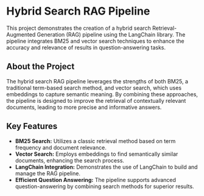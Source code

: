 # Hybrid Search RAG Pipeline

This project demonstrates the creation of a hybrid search Retrieval-Augmented Generation (RAG) pipeline using the LangChain library. The pipeline integrates BM25 and vector search techniques to enhance the accuracy and relevance of results in question-answering tasks.

## About the Project

The hybrid search RAG pipeline leverages the strengths of both BM25, a traditional term-based search method, and vector search, which uses embeddings to capture semantic meaning. By combining these approaches, the pipeline is designed to improve the retrieval of contextually relevant documents, leading to more precise and informative answers.

## Key Features

- **BM25 Search:** Utilizes a classic retrieval method based on term frequency and document relevance.
- **Vector Search:** Employs embeddings to find semantically similar documents, enhancing the search process.
- **LangChain Integration:** Demonstrates the use of LangChain to build and manage the RAG pipeline.
- **Efficient Question Answering:** The pipeline supports advanced question-answering by combining search methods for superior results.

